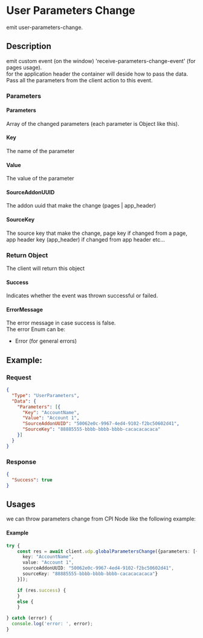 # User Parameters Change
emit user-parameters-change.

## Description
emit custom event (on the window) 'receive-parameters-change-event' (for pages usage).\
for the application header the container will deside how to pass the data.\
Pass all the parameters from the client action to this event.

### Parameters

#### Parameters
Array of the changed parameters (each parameter is Object like this).

#### Key
The name of the parameter
#### Value
The value of the parameter
#### SourceAddonUUID
The addon uuid that make the change (pages | app_header)
#### SourceKey
The source key that make the change, page key if changed from a page, app header key (app_header) if changed from app header etc...


### Return Object
The client will return this object

#### Success
Indicates whether the event was thrown successful or failed.
 #### ErrorMessage
The error message in case success is false.\
The error Enum can be:
* Error (for general errors)

## Example:

### Request
```json
{
  "Type": "UserParameters",
  "Data": {
    "Parameters": [{
      "Key": "AccountName",
      "Value": "Account 1",    
      "SourceAddonUUID": "50062e0c-9967-4ed4-9102-f2bc50602d41",
      "SourceKey": "88885555-bbbb-bbbb-bbbb-cacacacacaca"
    }]
  }
}
```

### Response
```json
{
  "Success": true
}
```

## Usages
we can throw parameters change from CPI Node like the following example:

#### Example 
```typescript
try {
    const res = await client.udp.globalParametersChange({parameters: [{ 
      key: "AccountName", 
      value: "Account 1", 
      sourceAddonUUID: "50062e0c-9967-4ed4-9102-f2bc50602d41",
      sourceKey: "88885555-bbbb-bbbb-bbbb-cacacacacaca"}
    }]);

    if (res.success) {
    }
    else {
    } 

} catch (error) {
  console.log('error: ', error);
}
```

